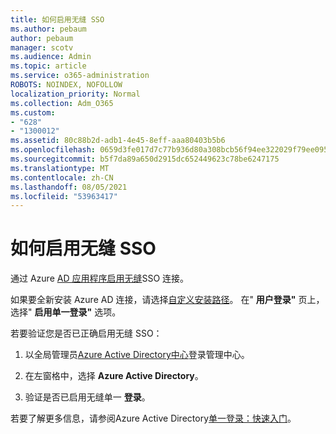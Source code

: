 ```yaml
---
title: 如何启用无缝 SSO
ms.author: pebaum
author: pebaum
manager: scotv
ms.audience: Admin
ms.topic: article
ms.service: o365-administration
ROBOTS: NOINDEX, NOFOLLOW
localization_priority: Normal
ms.collection: Adm_O365
ms.custom:
- "628"
- "1300012"
ms.assetid: 80c88b2d-adb1-4e45-8eff-aaa80403b5b6
ms.openlocfilehash: 0659d3fe017d7c77b936d80a308bcb56f94ee322029f79ee095ebeec0b8ea7c1
ms.sourcegitcommit: b5f7da89a650d2915dc652449623c78be6247175
ms.translationtype: MT
ms.contentlocale: zh-CN
ms.lasthandoff: 08/05/2021
ms.locfileid: "53963417"
---
```

# <a name="how-to-enable-seamless-sso"></a>如何启用无缝 SSO

通过 Azure [AD 应用程序启用无缝](https://docs.microsoft.com/azure/active-directory/connect/active-directory-aadconnect)SSO 连接。
  
如果要全新安装 Azure AD 连接，请选择[自定义安装路径](https://docs.microsoft.com/azure/active-directory/connect/active-directory-aadconnect-get-started-custom)。 在" **用户登录"** 页上，选择" **启用单一登录"** 选项。
  
若要验证您是否已正确启用无缝 SSO：
  
1. 以全局管理员[Azure Active Directory中心](https://aad.portal.azure.com)登录管理中心。

2. 在左窗格中，选择 **Azure Active Directory**。

3. 验证是否已启用无缝单一 **登录**。

若要了解更多信息，请参阅Azure Active Directory[单一登录：快速入门](https://docs.microsoft.com/azure/active-directory/connect/active-directory-aadconnect-sso-quick-start)。
  